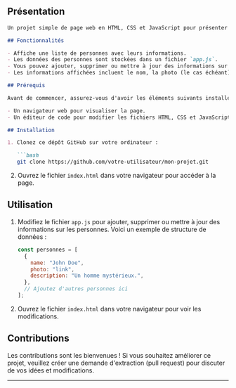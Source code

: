 ## Présentation

```markdown
Un projet simple de page web en HTML, CSS et JavaScript pour présenter des informations sur des personnes à partir d'un fichier de données.

## Fonctionnalités

- Affiche une liste de personnes avec leurs informations.
- Les données des personnes sont stockées dans un fichier `app.js`.
- Vous pouvez ajouter, supprimer ou mettre à jour des informations sur les personnes en éditant le fichier `app.js`.
- Les informations affichées incluent le nom, la photo (le cas échéant), la description, et d'autres détails pertinents.

## Prérequis

Avant de commencer, assurez-vous d'avoir les éléments suivants installés :

- Un navigateur web pour visualiser la page.
- Un éditeur de code pour modifier les fichiers HTML, CSS et JavaScript.

## Installation

1. Clonez ce dépôt GitHub sur votre ordinateur :

   ```bash
   git clone https://github.com/votre-utilisateur/mon-projet.git
   ```

2. Ouvrez le fichier `index.html` dans votre navigateur pour accéder à la page.

## Utilisation

1. Modifiez le fichier `app.js` pour ajouter, supprimer ou mettre à jour des informations sur les personnes. Voici un exemple de structure de données :

   ```javascript
   const personnes = [
     {
       name: "John Doe",
       photo: "link",
       description: "Un homme mystérieux.",
     },
     // Ajoutez d'autres personnes ici
   ];
   ```

2. Ouvrez le fichier `index.html` dans votre navigateur pour voir les modifications.

## Contributions

Les contributions sont les bienvenues ! Si vous souhaitez améliorer ce projet, veuillez créer une demande d'extraction (pull request) pour discuter de vos idées et modifications.

---
